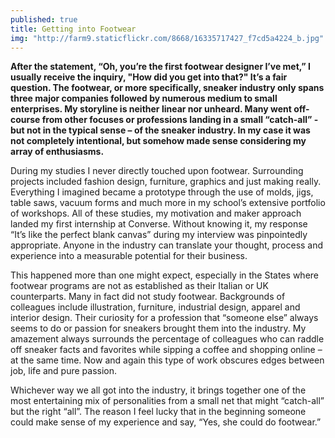 ```yaml
---
published: true
title: Getting into Footwear
img: "http://farm9.staticflickr.com/8668/16335717427_f7cd5a4224_b.jpg"
---
```


**After the statement, “Oh, you’re the first footwear designer I’ve met,” I usually receive the inquiry, "How did you get into that?" It’s a fair question. The footwear, or more specifically, sneaker industry only spans three major companies followed by numerous medium to small enterprises. My storyline is neither linear nor unheard. Many went off-course from other focuses or professions landing in a small “catch-all” - but not in the typical sense – of the sneaker industry. In my case it was not completely intentional, but somehow made sense considering my array of enthusiasms.**

During my studies I never directly touched upon footwear. Surrounding projects included fashion design, furniture, graphics and just making really. Everything I imagined became a prototype through the use of molds, jigs, table saws, vacuum forms and much more in my school’s extensive portfolio of workshops. All of these studies, my motivation and maker approach landed my first internship at Converse. Without knowing it, my response “It’s like the perfect blank canvas” during my interview was pinpointedly appropriate. Anyone in the industry can translate your thought, process and experience into a measurable potential for their business. 

This happened more than one might expect, especially in the States where footwear programs are not as established as their Italian or UK counterparts. Many in fact did not study footwear. Backgrounds of colleagues include illustration, furniture, industrial design, apparel and interior design. Their curiosity for a profession that “someone else” always seems to do or passion for sneakers brought them into the industry. My amazement always surrounds the percentage of colleagues who can raddle off sneaker facts and favorites while sipping a coffee and shopping online – at the same time. Now and again this type of work obscures edges between job, life and pure passion.

Whichever way we all got into the industry, it brings together one of the most entertaining mix of personalities from a small net that might “catch-all” but the right “all”. The reason I feel lucky that in the beginning someone could make sense of my experience and say, “Yes, she could do footwear.”
